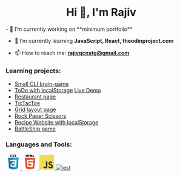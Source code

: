 <h1 align="center">Hi 👋, I'm Rajiv</h1>
- 🔭 I’m currently working on **minimum portfolio**

- 🌱 I’m currently learning **JavaScript, React, theodinproject.com**

- 📫 How to reach me: **rajivqcnstg@gmail.com**

<h3 align="left">Learning projects:</h3>
<ul>
  <li><a href="https://github.com/ChandeOk/frontend-project-lvl1/">Small CLI brain-game</a></li>
  <li><a href="https://github.com/ChandeOk/odin-todo">ToDo with localStorage</a> <a href="https://chandeok.github.io/odin-todo/">Live Demo</a></li>
  <li><a href="https://github.com/ChandeOk/odin-restaurant">Restaurant page</a></li>
  <li><a href="https://github.com/ChandeOk/odin-tic-tac-toe">TicTacToe</a></li>
  <li><a href="https://github.com/ChandeOk/odin-dashboard">Grid layout page</a></li>
  <li><a href="https://github.com/ChandeOk/odin-rps">Rock Paper Scissors</a></li>
  <li><a href="https://github.com/ChandeOk/forkify-jonas-course">Recipe Website with localStorage</a></li>
  <li><a href="https://github.com/ChandeOk/odin-battleship">BattleShip game</a></li>
</ul>
  <p align="left">
</p>

<h3 align="left">Languages and Tools:</h3>
<p align="left"> <a href="https://www.w3schools.com/css/" target="_blank" rel="noreferrer"> <img src="https://raw.githubusercontent.com/devicons/devicon/master/icons/css3/css3-original-wordmark.svg" alt="css3" width="40" height="40"/> </a> <a href="https://www.w3.org/html/" target="_blank" rel="noreferrer"> <img src="https://raw.githubusercontent.com/devicons/devicon/master/icons/html5/html5-original-wordmark.svg" alt="html5" width="40" height="40"/> </a> <a href="https://developer.mozilla.org/en-US/docs/Web/JavaScript" target="_blank" rel="noreferrer"> <img src="https://raw.githubusercontent.com/devicons/devicon/master/icons/javascript/javascript-original.svg" alt="javascript" width="40" height="40"/> </a> <a href="https://jestjs.io" target="_blank" rel="noreferrer"> <img src="https://www.vectorlogo.zone/logos/jestjsio/jestjsio-icon.svg" alt="jest" width="40" height="40"/> </a> </p>

